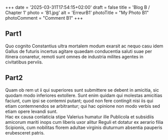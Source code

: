 +++
date = '2025-03-31T17:54:15+02:00'
draft = false
title = 'Blog B / Chapter 1'
photo = 'B1.jpg'
alt = 'ErreurB1'
photoTitle = "My Photo B1"
photoComment = "Comment B1"
+++

## Part1
Quo cognito Constantius ultra mortalem modum exarsit ac nequo casu idem Gallus de futuris incertus agitare quaedam conducentia saluti suae per itinera conaretur, remoti sunt omnes de industria milites agentes in civitatibus perviis.
## Part2
Quam ob rem ut ii qui superiores sunt submittere se debent in amicitia, sic quodam modo inferiores extollere. Sunt enim quidam qui molestas amicitias faciunt, cum ipsi se contemni putant; quod non fere contingit nisi iis qui etiam contemnendos se arbitrantur; qui hac opinione non modo verbis sed etiam opere levandi sunt.  
Hac ex causa conlaticia stipe Valerius humatur ille Publicola et subsidiis amicorum mariti inops cum liberis uxor alitur Reguli et dotatur ex aerario filia Scipionis, cum nobilitas florem adultae virginis diuturnum absentia pauperis erubesceret patris.